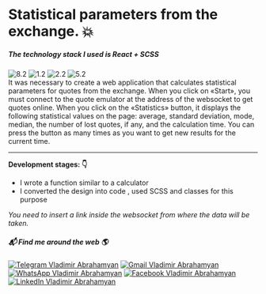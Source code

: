 <h1>Statistical parameters from the exchange. 💥</h1>

<h5>The technology stack I used is React + SCSS</h5>

[1.2]:https://img.shields.io/badge/HTML5-E34F26?style=for-the-badge&logo=html5&logoColor=white (HTML5)
[2.2]:https://img.shields.io/badge/CSS3-1572B6?style=for-the-badge&logo=css3&logoColor=white (CSS3)
[5.2]:https://img.shields.io/badge/Sass-CC6699?style=for-the-badge&logo=sass&logoColor=white (SASS)
[8.2]:https://img.shields.io/badge/React-20232A?style=for-the-badge&logo=react&logoColor=61DAFB (React)

![8.2] ![1.2] ![2.2] ![5.2] 
<br>
It was necessary to create a web application that calculates statistical parameters for quotes from the exchange.
When you click on «Start», you must connect to the quote emulator at the address of the websocket to get quotes online.
When you click on the «Statistics» button, it displays the following statistical values on the page: average, standard deviation, 
mode, median, the number of lost quotes, if any, and the calculation time. You can press the button as many times as you want to get new results for the current time.

<hr>

<b>Development stages: 👇</b>

<ul>
    <li>I wrote a function similar to a calculator</li>
    <li>I converted the design into code , used SCSS and classes for this purpose</li>
</ul>

<i>You need to insert a link inside the websocket from where the data will be taken.</i>

[1.1]:https://img.shields.io/badge/Telegram-2CA5E0?style=for-the-badge&logo=telegram&logoColor=white (Telegram icon with padding)
[2.1]:https://img.shields.io/badge/Gmail-D14836?style=for-the-badge&logo=gmail&logoColor=white (Gmail icon with padding)
[3.1]:https://img.shields.io/badge/WhatsApp-25D366?style=for-the-badge&logo=whatsapp&logoColor=white (WhatsApp icon with padding)
[4.1]:https://img.shields.io/badge/Facebook-1877F2?style=for-the-badge&logo=facebook&logoColor=white (Facebook icon with padding)
[5.1]:https://img.shields.io/badge/LinkedIn-0077B5?style=for-the-badge&logo=linkedin&logoColor=white (LinkedIn icon with padding)



[1]: https://t.me/winpower
[2]: vladimir.abrahamyan96@gmail.com
[3]: +37493416555
[4]: https://www.facebook.com/vladimir.abrahamyan
[5]: https://www.linkedin.com/in/vladimir-abrahamyan

<h5>📬 Find me around the web 🌎 </h5>

[![Telegram Vladimir Abrahamyan][1.1]][1]
[![Gmail Vladimir Abrahamyan][2.1]][2]
[![WhatsApp Vladimir Abrahamyan][3.1]][3]
[![Facebook Vladimir Abrahamyan][4.1]][4]
[![LinkedIn Vladimir Abrahamyan][5.1]][5]

